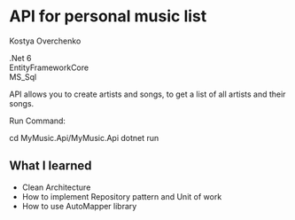 API for personal music list
===========================

Kostya Overchenko

.Net 6 <br>
EntityFrameworkCore <br>
MS_Sql<br>

API allows you to create artists and songs, to get a list of all artists and their songs. 

Run Command:

  cd MyMusic.Api/MyMusic.Api
	dotnet run 

What I learned
-------------------

- Clean Architecture
- How to implement Repository pattern and Unit of work
- How to use AutoMapper library
